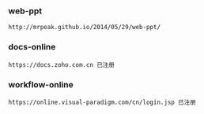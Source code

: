 <!--
author: hack0072008
head: http://www.etcunion.com/static/logo1_128x128.jpg
date: 2019-01-07
title: web-ppt在线演示PPT
tags: web-ppt,PPT
images: http://www.etcunion.com/static/logo1_128x128.jpg
category: web-ppt PPT
status: publish
summary: 在线演示PPT
-->



### web-ppt
    http://mrpeak.github.io/2014/05/29/web-ppt/

### docs-online
    https://docs.zoho.com.cn 已注册
    
### workflow-online
    https://online.visual-paradigm.com/cn/login.jsp 已注册
